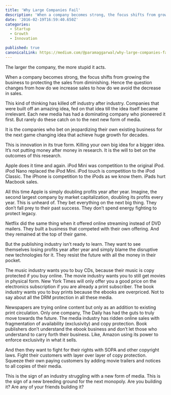 ```yaml
---
title: 'Why Large Companies Fail'
description: 'When a company becomes strong, the focus shifts from growing the business to protecting the sales from diminishing. Hence the question changes from how do we increase sales to how do we avoid the…'
date: '2016-02-19T16:59:40.650Z'
categories:
  - Startup
  - Growth
  - Innovation

published: true
canonicalLink: https://medium.com/@paramaggarwal/why-large-companies-fail-37ef39c62ddd
---
```


The larger the company, the more stupid it acts.

When a company becomes strong, the focus shifts from growing the business to protecting the sales from diminishing. Hence the question changes from how do we increase sales to how do we avoid the decrease in sales.

This kind of thinking has killed off industry after industry. Companies that were built off an amazing idea, fed on that idea till the idea itself became irrelevant. Each new media has had a dominating company who pioneered it first. But rarely do these catch on to the next new form of media.

It is the companies who bet on jeopardizing their own existing business for the next game changing idea that achieve huge growth for decades.

This is innovation in its true form. Killing your own big idea for a bigger idea. It’s not putting money after money in research. It is the will to bet on the outcomes of this research.

Apple does it time and again. iPod Mini was competition to the original iPod. iPod Nano replaced the iPod Mini. iPod touch is competition to the iPod Classic. The iPhone is competition to the iPods as we know them. iPads hurt Macbook sales.

All this time Apple is simply doubling profits year after year. Imagine, the second largest company by market capitalization, doubling its profits every year. This is unheard of. They bet everything on the next big thing. They don’t fall prey to their past success. They don’t spend energy fighting to protect legacy.

Netflix did the same thing when it offered online streaming instead of DVD mailers. They built a business that competed with their own offering. And they remained at the top of their game.

But the publishing industry isn’t ready to learn. They want to see themselves losing profits year after year and simply blame the disruptive new technologies for it. They resist the future with all the money in their pocket.

The music industry wants you to buy CDs, because their music is copy protected if you buy online. The movie industry wants you to still get movies in physical form. New York Times will only offer you a good price on the electronics subscription if you are already a print subscriber. The book industry wants you to buy prints because the ebooks are overpriced. Not to say about all the DRM protection in all these media.

Newspapers are trying online content but only as an addition to existing print circulation. Only one company, The Daily has had the guts to truly move towards the future. The media industry has ridden online sales with fragmentation of availability (exclusivity) and copy protection. Book publishers don’t understand the ebook business and don’t let those who understand to carry forth their business. Like, Amazon using its power to enforce exclusivity in what it sells.

And then they want to fight for their rights with SOPA and other copyright laws. Fight their customers with layer over layer of copy protection. Squeeze their own paying customers by adding movie trailers and notices to all copies of their media.

This is the sign of an industry struggling with a new form of media. This is the sign of a new breeding ground for the next monopoly. Are you building it? Are any of your friends building it?
